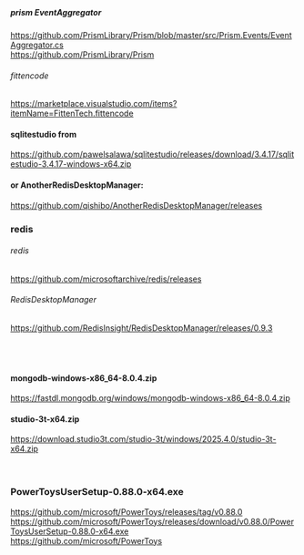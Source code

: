 <br>
<br>
<br>
<br>

##### prism EventAggregator
https://github.com/PrismLibrary/Prism/blob/master/src/Prism.Events/EventAggregator.cs
<br>
https://github.com/PrismLibrary/Prism
<br>

###### fittencode
https://marketplace.visualstudio.com/items?itemName=FittenTech.fittencode
<br>

#### sqlitestudio from 
https://github.com/pawelsalawa/sqlitestudio/releases/download/3.4.17/sqlitestudio-3.4.17-windows-x64.zip

#### or AnotherRedisDesktopManager:
https://github.com/qishibo/AnotherRedisDesktopManager/releases
<br>

### redis
###### redis
https://github.com/microsoftarchive/redis/releases
<br>

###### RedisDesktopManager
https://github.com/RedisInsight/RedisDesktopManager/releases/0.9.3
<br>
<br>
<br>
<br>
#### mongodb-windows-x86_64-8.0.4.zip
https://fastdl.mongodb.org/windows/mongodb-windows-x86_64-8.0.4.zip
<br>
#### studio-3t-x64.zip
https://download.studio3t.com/studio-3t/windows/2025.4.0/studio-3t-x64.zip
<br>
<br>
<br>
### PowerToysUserSetup-0.88.0-x64.exe
https://github.com/microsoft/PowerToys/releases/tag/v0.88.0
<br>
https://github.com/microsoft/PowerToys/releases/download/v0.88.0/PowerToysUserSetup-0.88.0-x64.exe
<br>
https://github.com/microsoft/PowerToys


